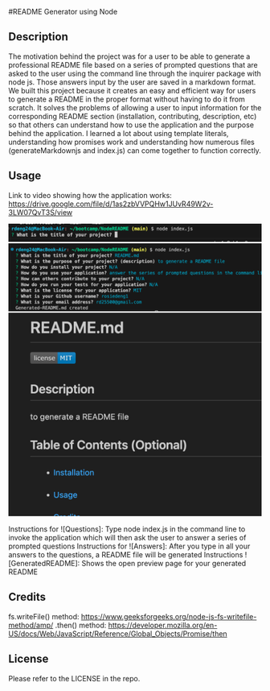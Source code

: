 #README Generator using Node 

## Description

The motivation behind the project was for a user to be able to generate a professional README file based on a series of prompted questions that are asked to the user using the command line through the inquirer package with node js. Those answers input by the user are saved in a markdown format. We built this project because it creates an easy and efficient way for users to generate a README in the proper format without having to do it from scratch. It solves the problems of allowing a user to input information for the corresponding README section (installation, contributing, description, etc) so that others can understand how to use the application and the purpose behind the application. I learned a lot about using template literals, understanding how promises work and understanding how numerous files (generateMarkdownjs and index.js) can come together to function correctly. 

## Usage
Link to video showing how the application works: https://drive.google.com/file/d/1as2zbVVPQHw1JUvR49W2v-3LW07QvT3S/view

![Questions](images/Questions.png)
![Answers](images/Answers.png)
![GeneratedREADME](images/GeneratedReadMe.png)

Instructions for ![Questions]: Type node index.js in the command line to invoke the application which will then ask the user to answer a series of prompted questions 
Instructions for ![Answers]: After you type in all your answers to the questions, a README file will be generated 
Instructions ![GeneratedREADME]: Shows the open preview page for your generated README


## Credits

fs.writeFile() method: https://www.geeksforgeeks.org/node-js-fs-writefile-method/amp/
.then() method: https://developer.mozilla.org/en-US/docs/Web/JavaScript/Reference/Global_Objects/Promise/then

## License

Please refer to the LICENSE in the repo.

